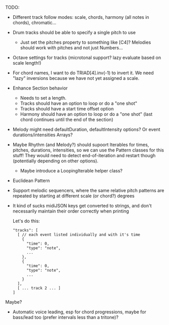TODO:
- Different track follow modes: scale, chords, harmony (all notes in chords), chromatic...
- Drum tracks should be able to specify a single pitch to use
  - Just set the pitches property to something like [C4]? Melodies should work with pitches and not just Numbers...
- Octave settings for tracks (microtonal support? lazy evaluate based on scale length!)
- For chord names, I want to do TRIAD[4].inv(-1) to invert it. We need "lazy" inversions because
  we have not yet assigned a scale.
- Enhance Section behavior
  - Needs to set a length.
  - Tracks should have an option to loop or do a "one shot"
  - Tracks should have a start time offset option
  - Harmony should have an option to loop or do a "one shot" (last chord continues until the end of the section)
- Melody might need defaultDuration, defaultIntensity options? Or event durations/intensities Arrays?
- Maybe Rhythm (and Melody?) should supoort Iterables for times, pitches, durations, intensities, so we can use
  the Pattern classes for this stuff! They would need to detect end-of-iteration and restart though (potentially depending on other options).
  - Maybe introduce a LoopingIterable helper class?
- Euclidean Pattern
- Support melodic sequencers, where the same relative pitch patterns are repeated by starting at different scale (or chord?) degrees
- It kind of sucks midiJSON keys get converted to strings, and don't necessarily maintain their order correctly when printing

  Let's do this:

      "tracks": [
        [ // each event listed individually and with it's time
          {
            "time": 0,
            "type": "note",
            ...
          },
          {
            "time": 0,
            "type": "note",
            ...
          }
        ],
        [ ... track 2 ... ]
      ]

Maybe?
- Automatic voice leading, esp for chord progressions, maybe for bass/lead too (prefer intervals less than a tritone)?
